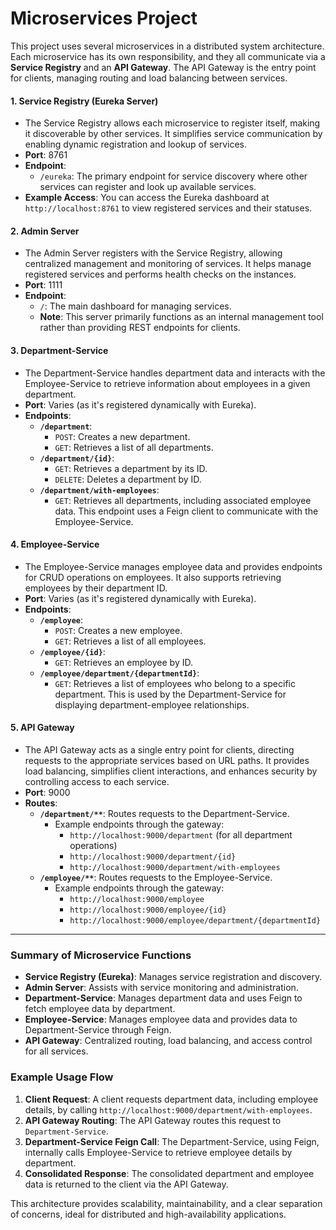 
# Microservices Project

This project uses several microservices in a distributed system architecture. Each microservice has its own responsibility, and they all communicate via a **Service Registry** and an **API Gateway**. The API Gateway is the entry point for clients, managing routing and load balancing between services.

#### 1. **Service Registry (Eureka Server)**

- The Service Registry allows each microservice to register itself, making it discoverable by other services. It simplifies service communication by enabling dynamic registration and lookup of services.
- **Port**: 8761
- **Endpoint**: 
  - `/eureka`: The primary endpoint for service discovery where other services can register and look up available services.
- **Example Access**: You can access the Eureka dashboard at `http://localhost:8761` to view registered services and their statuses.

#### 2. **Admin Server**

- The Admin Server registers with the Service Registry, allowing centralized management and monitoring of services. It helps manage registered services and performs health checks on the instances.
- **Port**: 1111
- **Endpoint**:
  - `/`: The main dashboard for managing services.
  - **Note**: This server primarily functions as an internal management tool rather than providing REST endpoints for clients.

#### 3. **Department-Service**

- The Department-Service handles department data and interacts with the Employee-Service to retrieve information about employees in a given department.
- **Port**: Varies (as it's registered dynamically with Eureka).
- **Endpoints**:
  - **`/department`**: 
    - `POST`: Creates a new department.
    - `GET`: Retrieves a list of all departments.
  - **`/department/{id}`**: 
    - `GET`: Retrieves a department by its ID.
    - `DELETE`: Deletes a department by ID.
  - **`/department/with-employees`**:
    - `GET`: Retrieves all departments, including associated employee data. This endpoint uses a Feign client to communicate with the Employee-Service.

#### 4. **Employee-Service**

- The Employee-Service manages employee data and provides endpoints for CRUD operations on employees. It also supports retrieving employees by their department ID.
- **Port**: Varies (as it's registered dynamically with Eureka).
- **Endpoints**:
  - **`/employee`**:
    - `POST`: Creates a new employee.
    - `GET`: Retrieves a list of all employees.
  - **`/employee/{id}`**:
    - `GET`: Retrieves an employee by ID.
  - **`/employee/department/{departmentId}`**:
    - `GET`: Retrieves a list of employees who belong to a specific department. This is used by the Department-Service for displaying department-employee relationships.

#### 5. **API Gateway**

- The API Gateway acts as a single entry point for clients, directing requests to the appropriate services based on URL paths. It provides load balancing, simplifies client interactions, and enhances security by controlling access to each service.
- **Port**: 9000
- **Routes**:
  - **`/department/**`**: Routes requests to the Department-Service.
    - Example endpoints through the gateway:
      - `http://localhost:9000/department` (for all department operations)
      - `http://localhost:9000/department/{id}`
      - `http://localhost:9000/department/with-employees`
  - **`/employee/**`**: Routes requests to the Employee-Service.
    - Example endpoints through the gateway:
      - `http://localhost:9000/employee`
      - `http://localhost:9000/employee/{id}`
      - `http://localhost:9000/employee/department/{departmentId}`

---

### Summary of Microservice Functions

- **Service Registry (Eureka)**: Manages service registration and discovery.
- **Admin Server**: Assists with service monitoring and administration.
- **Department-Service**: Manages department data and uses Feign to fetch employee data by department.
- **Employee-Service**: Manages employee data and provides data to Department-Service through Feign.
- **API Gateway**: Centralized routing, load balancing, and access control for all services.

### Example Usage Flow

1. **Client Request**: A client requests department data, including employee details, by calling `http://localhost:9000/department/with-employees`.
2. **API Gateway Routing**: The API Gateway routes this request to `Department-Service`.
3. **Department-Service Feign Call**: The Department-Service, using Feign, internally calls Employee-Service to retrieve employee details by department.
4. **Consolidated Response**: The consolidated department and employee data is returned to the client via the API Gateway.

This architecture provides scalability, maintainability, and a clear separation of concerns, ideal for distributed and high-availability applications.
